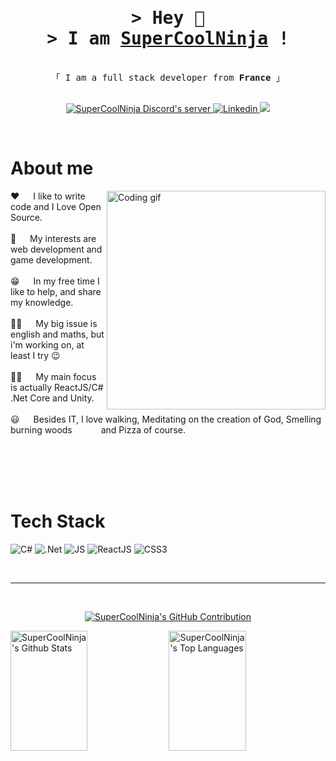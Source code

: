 <h1 align="center">
         <samp>&gt; Hey 👋<br>&gt; I am
                <b><a target="_blank" href="https://discord.gg/xKKAjXNxPt">SuperCoolNinja</a> !</b>
        </samp>
</h1>


<p align="center"> 
  <samp>
    <br>
    「 I am a full stack developer from <b>France</b> 」
    <br>
    <br>
  </samp>
</p>


<p align="center">
 <a href="https://discord.gg/xKKAjXNxPt" target="blank">
  <img src="https://img.shields.io/badge/Discord-%237289DA.svg?logo=discord&logoColor=white" alt="SuperCoolNinja Discord's server" />
 </a>
 <a href="https://www.linkedin.com/in/samir-baatour/" target="_blank">
  <img src="https://img.shields.io/badge/LinkedIn-%237289DA.svg?&logo=linkedin&logoColor=white" alt="Linkedin"/>
 </a>
 <a href="https://www.youtube.com/channel/UCGxZ3qgSIVzU-eU2Whe7FHw" target="_blank">
  <img src="https://img.shields.io/badge/YouTube-%23FF0000.svg?logo=YouTube&logoColor=white" />
 </a>
</p>
<br />

<!-- About Section -->
 # About me
 
<p>
 <img align="right" width="350" src="https://cdn.discordapp.com/attachments/1170762593938440302/1230908678270353480/programmer.gif?ex=6635080a&is=6622930a&hm=4a5927c1ef4c780e1f6ea7e7269a481a16b46e16ca8e843f3f7b47cfea908a51&" alt="Coding gif" />
  
 ❤️ &emsp; I like to write code and I Love Open Source.<br/><br/>
 👀 &emsp; My interests are web development and game development.<br/><br/>
 😁 &emsp; In my free time I like to help, and share my knowledge.<br/><br/>
 🤦‍♂️ &emsp; My big issue is english and maths, but i'm working on, at least I try 😉<br/><br/>
 🐱‍👤 &emsp; My main focus is actually ReactJS/C# .Net Core and Unity.<br/><br/>
 😃 &emsp; Besides IT, I love walking, Meditating on the creation of God, Smelling burning woods &emsp;&emsp;&emsp;and Pizza of course.<br/><br/>
</p>

<br/>
<br/>
<br/>

# Tech Stack

![C#](https://img.shields.io/badge/c%23-%23239120.svg?style=for-the-badge&logo=csharp&logoColor=white)
![.Net](https://img.shields.io/badge/.NET-5C2D91?style=for-the-badge&logo=.net&logoColor=white)
![JS](https://shields.io/badge/JavaScript-0077B5?style=for-the-badge&logo=JavaScript&logoColor=white)
![ReactJS](https://shields.io/badge/react-black?style=for-the-badge&logo=react)
![CSS3](https://img.shields.io/badge/CSS3-1572B6?style=for-the-badge&logo=css3&logoColor=white)

<br/>
<hr/>
<br/>

<p align="center">
  <a href="https://github.com/SuperCoolNinja">
    <img src="https://github-profile-summary-cards.vercel.app/api/cards/profile-details?username=SuperCoolNinja&theme=codeSTACKr" alt="SuperCoolNinja's GitHub Contribution"/>
  </a>
</p>

<a> 
    <a href="https://github.com/SuperCoolNinja"><img alt="SuperCoolNinja's Github Stats" src="https://denvercoder1-github-readme-stats.vercel.app/api?username=SuperCoolNinja&show_icons=true&count_private=true&theme=codeSTACKr&border_color=7F3FBF&bg_color=0D1117&title_color=f2f2f2&icon_color=F8D866" height="192px" width="49.5%"/></a>
  <a href="https://github.com/SuperCoolNinja"><img alt="SuperCoolNinja's Top Languages" src="https://denvercoder1-github-readme-stats.vercel.app/api/top-langs/?username=SuperCoolNinja&langs_count=8&layout=compact&theme=codeSTACKr&border_color=7F3FBF&bg_color=0D1117&title_color=f2f2f2&icon_color=F8D866" height="192px" width="49.5%"/></a>
  <br/>
</a>
